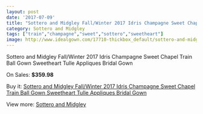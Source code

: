 ```yaml
---
layout: post
date: '2017-07-09'
title: "Sottero and Midgley Fall/Winter 2017 Idris Champagne Sweet Chapel Train Ball Gown Sweetheart Tulle Appliques Bridal Gown"
category: Sottero and Midgley
tags: ["train","champagne","sweet","sottero","sweetheart"]
image: http://www.idealgown.com/17710-thickbox_default/sottero-and-midgley-fall-winter-2017-idris-champagne-sweet-chapel-train-ball-gown-sweetheart-tulle-appliques-bridal-gown.jpg
---
```

Sottero and Midgley Fall/Winter 2017 Idris Champagne Sweet Chapel Train Ball Gown Sweetheart Tulle Appliques Bridal Gown

On Sales: **$359.98**
<a href="https://www.idealgown.com/en/sottero-and-midgley/6903-sottero-and-midgley-fall-winter-2017-idris-champagne-sweet-chapel-train-ball-gown-sweetheart-tulle-appliques-bridal-gown.html"><amp-img layout="responsive" width="600" height="600" src="//www.idealgown.com/17710-thickbox_default/sottero-and-midgley-fall-winter-2017-idris-champagne-sweet-chapel-train-ball-gown-sweetheart-tulle-appliques-bridal-gown.jpg" alt="Sottero and Midgley Fall/Winter 2017 Idris Champagne Sweet Chapel Train Ball Gown Sweetheart Tulle Appliques Bridal Gown 0" /></a>
<a href="https://www.idealgown.com/en/sottero-and-midgley/6903-sottero-and-midgley-fall-winter-2017-idris-champagne-sweet-chapel-train-ball-gown-sweetheart-tulle-appliques-bridal-gown.html"><amp-img layout="responsive" width="600" height="600" src="//www.idealgown.com/17714-thickbox_default/sottero-and-midgley-fall-winter-2017-idris-champagne-sweet-chapel-train-ball-gown-sweetheart-tulle-appliques-bridal-gown.jpg" alt="Sottero and Midgley Fall/Winter 2017 Idris Champagne Sweet Chapel Train Ball Gown Sweetheart Tulle Appliques Bridal Gown 1" /></a>
<a href="https://www.idealgown.com/en/sottero-and-midgley/6903-sottero-and-midgley-fall-winter-2017-idris-champagne-sweet-chapel-train-ball-gown-sweetheart-tulle-appliques-bridal-gown.html"><amp-img layout="responsive" width="600" height="600" src="//www.idealgown.com/17713-thickbox_default/sottero-and-midgley-fall-winter-2017-idris-champagne-sweet-chapel-train-ball-gown-sweetheart-tulle-appliques-bridal-gown.jpg" alt="Sottero and Midgley Fall/Winter 2017 Idris Champagne Sweet Chapel Train Ball Gown Sweetheart Tulle Appliques Bridal Gown 2" /></a>
<a href="https://www.idealgown.com/en/sottero-and-midgley/6903-sottero-and-midgley-fall-winter-2017-idris-champagne-sweet-chapel-train-ball-gown-sweetheart-tulle-appliques-bridal-gown.html"><amp-img layout="responsive" width="600" height="600" src="//www.idealgown.com/17712-thickbox_default/sottero-and-midgley-fall-winter-2017-idris-champagne-sweet-chapel-train-ball-gown-sweetheart-tulle-appliques-bridal-gown.jpg" alt="Sottero and Midgley Fall/Winter 2017 Idris Champagne Sweet Chapel Train Ball Gown Sweetheart Tulle Appliques Bridal Gown 3" /></a>
<a href="https://www.idealgown.com/en/sottero-and-midgley/6903-sottero-and-midgley-fall-winter-2017-idris-champagne-sweet-chapel-train-ball-gown-sweetheart-tulle-appliques-bridal-gown.html"><amp-img layout="responsive" width="600" height="600" src="//www.idealgown.com/17711-thickbox_default/sottero-and-midgley-fall-winter-2017-idris-champagne-sweet-chapel-train-ball-gown-sweetheart-tulle-appliques-bridal-gown.jpg" alt="Sottero and Midgley Fall/Winter 2017 Idris Champagne Sweet Chapel Train Ball Gown Sweetheart Tulle Appliques Bridal Gown 4" /></a>

Buy it: [Sottero and Midgley Fall/Winter 2017 Idris Champagne Sweet Chapel Train Ball Gown Sweetheart Tulle Appliques Bridal Gown](https://www.idealgown.com/en/sottero-and-midgley/6903-sottero-and-midgley-fall-winter-2017-idris-champagne-sweet-chapel-train-ball-gown-sweetheart-tulle-appliques-bridal-gown.html "Sottero and Midgley Fall/Winter 2017 Idris Champagne Sweet Chapel Train Ball Gown Sweetheart Tulle Appliques Bridal Gown")

View more: [Sottero and Midgley](https://www.idealgown.com/en/98-sottero-and-midgley "Sottero and Midgley")